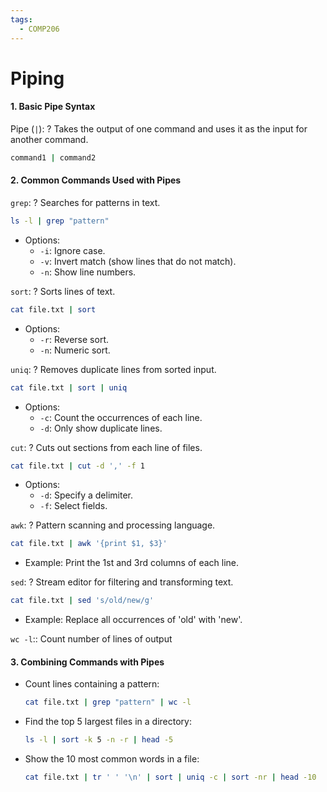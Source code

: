 ```yaml
---
tags:
  - COMP206
---
```


# Piping
#### 1. Basic Pipe Syntax

Pipe (`|`):
?
Takes the output of one command and uses it as the input for another command.
  ```bash
  command1 | command2
  ```
<!--SR:!2025-01-06,75,270-->

#### 2. Common Commands Used with Pipes

`grep`:
?
Searches for patterns in text.
  ```bash
  ls -l | grep "pattern"
  ```
  - Options:
    - `-i`: Ignore case.
    - `-v`: Invert match (show lines that do not match).
    - `-n`: Show line numbers.
<!--SR:!2024-12-14,21,230-->

`sort`:
?
Sorts lines of text.
  ```bash
  cat file.txt | sort
  ```
  - Options:
    - `-r`: Reverse sort.
    - `-n`: Numeric sort.
<!--SR:!2024-12-08,53,250-->

`uniq`:
?
Removes duplicate lines from sorted input.
  ```bash
  cat file.txt | sort | uniq
  ```
  - Options:
    - `-c`: Count the occurrences of each line.
    - `-d`: Only show duplicate lines.
<!--SR:!2024-12-14,58,270-->

`cut`:
?
Cuts out sections from each line of files.
  ```bash
  cat file.txt | cut -d ',' -f 1
  ```
  - Options:
    - `-d`: Specify a delimiter.
    - `-f`: Select fields.
<!--SR:!2024-12-20,61,250-->

`awk`:
?
Pattern scanning and processing language.
  ```bash
  cat file.txt | awk '{print $1, $3}'
  ```
  - Example: Print the 1st and 3rd columns of each line.
<!--SR:!2024-12-22,15,150-->

`sed`:
?
Stream editor for filtering and transforming text.
  ```bash
  cat file.txt | sed 's/old/new/g'
  ```
  - Example: Replace all occurrences of 'old' with 'new'.
<!--SR:!2024-12-25,21,130-->

`wc -l`:: Count number of lines of output
<!--SR:!2025-02-03,76,240-->
#### 3. Combining Commands with Pipes

- Count lines containing a pattern:

  ```bash
  cat file.txt | grep "pattern" | wc -l
  ```

- Find the top 5 largest files in a directory:

  ```bash
  ls -l | sort -k 5 -n -r | head -5
  ```


- Show the 10 most common words in a file:
  ```bash
  cat file.txt | tr ' ' '\n' | sort | uniq -c | sort -nr | head -10
  ```
